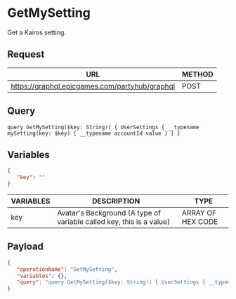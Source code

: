 # GetMySetting

Get a Kairos setting.

## Request
| URL | METHOD |
| - | - |
| https://graphql.epicgames.com/partyhub/graphql | POST |

## Query
```
query GetMySetting($key: String!) { UserSettings { __typename mySetting(key: $key) { __typename accountId value } } }
```

## Variables
```json
{
   "key": ""
}
```
| VARIABLES | DESCRIPTION | TYPE |
| - | - | - |
| key | Avatar's Background (A type of variable called key, this is a value) | ARRAY OF HEX CODE |

## Payload
```json
{
   "operationName": "GetMySetting",
   "variables": {},
   "query": "query GetMySetting($key: String!) { UserSettings { __typename mySetting(key: $key) { __typename accountId value } } }"
}
```